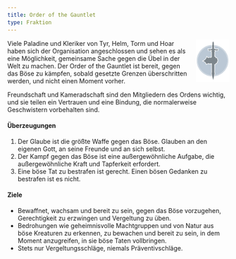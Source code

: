 ```yaml
---
title: Order of the Gauntlet
type: Fraktion
---
```


<img
  src='/img/factions/gauntlet.png'
  style='width:15%;
         float:right;
         margin-left: 1rem;
         margin-bottom: 1rem;'/>

Viele Paladine und Kleriker von Tyr, Helm, Torm und Hoar haben sich der Organisation angeschlossen und sehen es als eine Möglichkeit, gemeinsame Sache gegen die Übel in der Welt zu machen.
Der Order of the Gauntlet ist bereit, gegen das Böse zu kämpfen, sobald gesetzte Grenzen überschritten werden, und nicht einen Moment vorher.

Freundschaft und Kameradschaft sind den Mitgliedern des Ordens wichtig, und sie teilen ein Vertrauen und eine Bindung, die normalerweise Geschwistern vorbehalten sind.

#### Überzeugungen

1. Der Glaube ist die größte Waffe gegen das Böse. Glauben an den eigenen Gott, an seine Freunde und an sich selbst.
2. Der Kampf gegen das Böse ist eine außergewöhnliche Aufgabe, die außergewöhnliche Kraft und Tapferkeit erfordert.
3. Eine böse Tat zu bestrafen ist gerecht. Einen bösen Gedanken zu bestrafen ist es nicht.

#### Ziele

- Bewaffnet, wachsam und bereit zu sein, gegen das Böse vorzugehen, Gerechtigkeit zu erzwingen und Vergeltung zu üben.
- Bedrohungen wie geheimnisvolle Machtgruppen und von Natur aus böse Kreaturen zu erkennen, zu bewachen und bereit zu sein, in dem Moment anzugreifen, in sie böse Taten vollbringen.
- Stets nur Vergeltungsschläge, niemals Präventivschläge.
